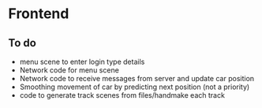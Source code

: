 # Frontend

## To do
- menu scene to enter login type details
- Network code for menu scene
- Network code to receive messages from server and update car position
- Smoothing movement of car by predicting next position (not a priority)
- code to generate track scenes from files/handmake each track
